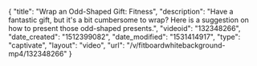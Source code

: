 {
    "title": "Wrap an Odd-Shaped Gift: Fitness",
    "description": "Have a fantastic gift, but it's a bit cumbersome to wrap? Here is a suggestion on how to present those odd-shaped presents.",
    "videoid": "132348266",
    "date_created": "1512399082",
    "date_modified": "1531414917",
    "type": "captivate",
    "layout": "video",
    "url": "\/v\/fitboardwhitebackground-mp4\/132348266"
}